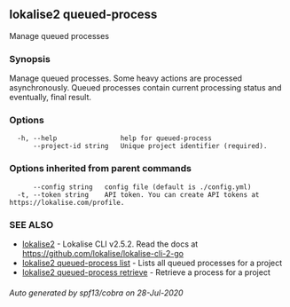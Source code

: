## lokalise2 queued-process

Manage queued processes

### Synopsis

Manage queued processes. Some heavy actions are processed asynchronously. Queued processes contain current processing status and eventually, final result.

### Options

```
  -h, --help                help for queued-process
      --project-id string   Unique project identifier (required).
```

### Options inherited from parent commands

```
      --config string   config file (default is ./config.yml)
  -t, --token string    API token. You can create API tokens at https://lokalise.com/profile.
```

### SEE ALSO

* [lokalise2](lokalise2.md)	 - Lokalise CLI v2.5.2. Read the docs at https://github.com/lokalise/lokalise-cli-2-go
* [lokalise2 queued-process list](lokalise2_queued-process_list.md)	 - Lists all queued processes for a project
* [lokalise2 queued-process retrieve](lokalise2_queued-process_retrieve.md)	 - Retrieve a process for a project

###### Auto generated by spf13/cobra on 28-Jul-2020
